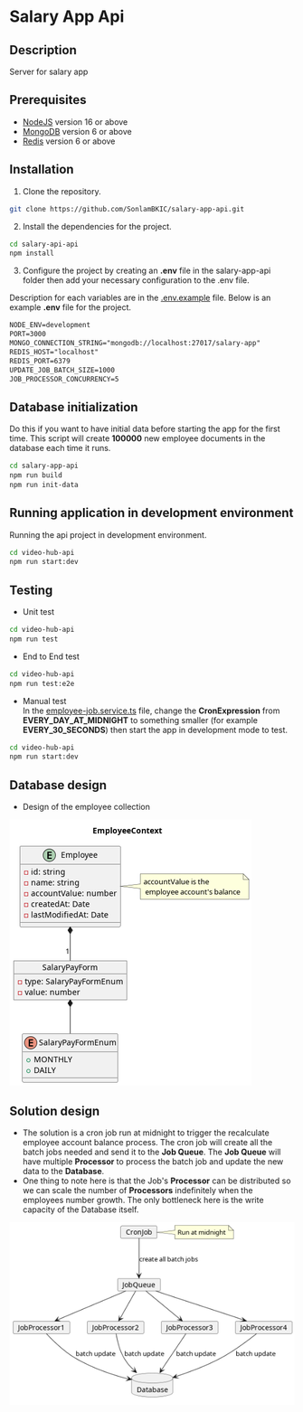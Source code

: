 # Salary App Api

## Description

Server for salary app

## Prerequisites

- [NodeJS](https://nodejs.org/en/download/) version 16 or above
- [MongoDB](https://www.mongodb.com/docs/manual/installation/) version 6 or above
- [Redis](https://redis.io/downloads/) version 6 or above

## Installation

1. Clone the repository.

```sh
git clone https://github.com/SonlamBKIC/salary-app-api.git
```

2. Install the dependencies for the project.

```sh
cd salary-api-api
npm install
```

3. Configure the project by creating an **.env** file in the salary-app-api folder then add your necessary configuration to the .env file.

Description for each variables are in the [.env.example](.env.example) file. Below is an example **.env** file for the project.

```env
NODE_ENV=development
PORT=3000
MONGO_CONNECTION_STRING="mongodb://localhost:27017/salary-app"
REDIS_HOST="localhost"
REDIS_PORT=6379
UPDATE_JOB_BATCH_SIZE=1000
JOB_PROCESSOR_CONCURRENCY=5
```

## Database initialization

Do this if you want to have initial data before starting the app for the first time.
This script will create **100000** new employee documents in the database each time it runs.

```sh
cd salary-app-api
npm run build
npm run init-data
```

## Running application in development environment

Running the api project in development environment.

```sh
cd video-hub-api
npm run start:dev
```

## Testing

- Unit test

```sh
cd video-hub-api
npm run test
```

- End to End test

```sh
cd video-hub-api
npm run test:e2e
```

- Manual test \
In the [employee-job.service.ts](/src/modules/cron-jobs/employee-job.service.ts) file, change the **CronExpression** from **EVERY_DAY_AT_MIDNIGHT** to something smaller (for example **EVERY_30_SECONDS**) then start the app in development mode to test.
```sh
cd video-hub-api
npm run start:dev
```

## Database design 
- Design of the employee collection

![Employee Context](/designs/EmployeeContext.png)

## Solution design

- The solution is a cron job run at midnight to trigger the recalculate employee account balance process. The cron job will create all the batch jobs needed and send it to the **Job Queue**. The **Job Queue** will have multiple **Processor** to process the batch job and update the new data to the **Database**.
- One thing to note here is that the Job's **Processor** can be distributed so we can scale the number of **Processors** indefinitely when the employees number growth. The only bottleneck here is the write capacity of the Database itself.

![Cron Job Solution](/designs/CronJobSolution.png)